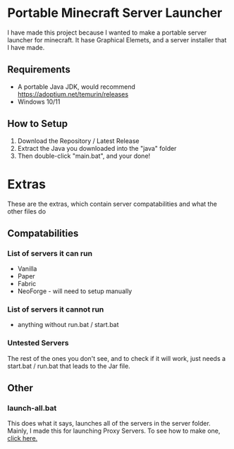 # Portable Minecraft Server Launcher
 I have made this project because I wanted to make a portable server launcher for minecraft.
 It hase Graphical Elemets, and a server installer that I have made.

## Requirements
 - A portable Java JDK, would recommend <https://adoptium.net/temurin/releases>
 - Windows 10/11

## How to Setup
 1. Download the Repository / Latest Release
 2. Extract the Java you downloaded into the "java" folder
 3. Then double-click "main.bat", and your done!

# Extras
These are the extras, which contain server compatabilities and what the other files do

## Compatabilities
### List of servers it can run
  - Vanilla
  - Paper
  - Fabric
  - NeoForge - will need to setup manually
### List of servers it cannot run
  - anything without run.bat / start.bat
### Untested Servers
 The rest of the ones you don't see, and to check if it will work, just needs a start.bat / run.bat that leads to the Jar file.

## Other
### launch-all.bat
 This does what it says, launches all of the servers in the server folder.</br>
 Mainly, I made this for launching Proxy Servers. To see how to make one, [click here.](https://www.youtube.com/watch?v=JdFlDZtCTjI)
